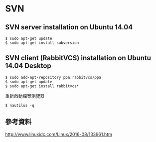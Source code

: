 # SVN
## SVN server installation on Ubuntu 14.04
```
$ sudo apt-get update
$ sudo apt-get install subversion
```

## SVN client (RabbitVCS) installation on Ubuntu 14.04 Desktop
```
$ sudo add-apt-repository ppa:rabbitvcs/ppa
$ sudo apt-get update
$ sudo apt-get install rabbitvcs*
```
重新啟動檔案瀏覽器
```
$ nautilus -q
```

## 參考資料
http://www.linuxidc.com/Linux/2016-08/133961.htm
